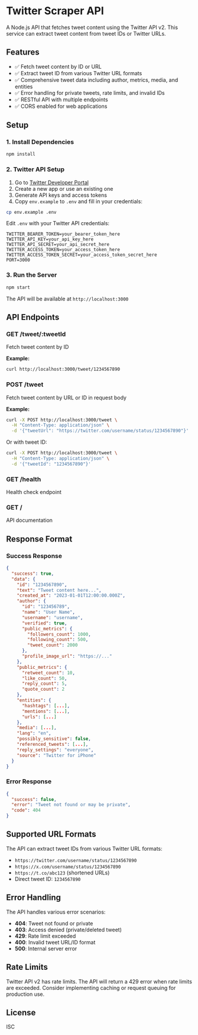 # Twitter Scraper API

A Node.js API that fetches tweet content using the Twitter API v2. This service can extract tweet content from tweet IDs or Twitter URLs.

## Features

- ✅ Fetch tweet content by ID or URL
- ✅ Extract tweet ID from various Twitter URL formats
- ✅ Comprehensive tweet data including author, metrics, media, and entities
- ✅ Error handling for private tweets, rate limits, and invalid IDs
- ✅ RESTful API with multiple endpoints
- ✅ CORS enabled for web applications

## Setup

### 1. Install Dependencies

```bash
npm install
```

### 2. Twitter API Setup

1. Go to [Twitter Developer Portal](https://developer.twitter.com/en/portal/dashboard)
2. Create a new app or use an existing one
3. Generate API keys and access tokens
4. Copy `env.example` to `.env` and fill in your credentials:

```bash
cp env.example .env
```

Edit `.env` with your Twitter API credentials:

```env
TWITTER_BEARER_TOKEN=your_bearer_token_here
TWITTER_API_KEY=your_api_key_here
TWITTER_API_SECRET=your_api_secret_here
TWITTER_ACCESS_TOKEN=your_access_token_here
TWITTER_ACCESS_TOKEN_SECRET=your_access_token_secret_here
PORT=3000
```

### 3. Run the Server

```bash
npm start
```

The API will be available at `http://localhost:3000`

## API Endpoints

### GET /tweet/:tweetId
Fetch tweet content by ID

**Example:**
```bash
curl http://localhost:3000/tweet/1234567890
```

### POST /tweet
Fetch tweet content by URL or ID in request body

**Example:**
```bash
curl -X POST http://localhost:3000/tweet \
  -H "Content-Type: application/json" \
  -d '{"tweetUrl": "https://twitter.com/username/status/1234567890"}'
```

Or with tweet ID:
```bash
curl -X POST http://localhost:3000/tweet \
  -H "Content-Type: application/json" \
  -d '{"tweetId": "1234567890"}'
```

### GET /health
Health check endpoint

### GET /
API documentation

## Response Format

### Success Response
```json
{
  "success": true,
  "data": {
    "id": "1234567890",
    "text": "Tweet content here...",
    "created_at": "2023-01-01T12:00:00.000Z",
    "author": {
      "id": "123456789",
      "name": "User Name",
      "username": "username",
      "verified": true,
      "public_metrics": {
        "followers_count": 1000,
        "following_count": 500,
        "tweet_count": 2000
      },
      "profile_image_url": "https://..."
    },
    "public_metrics": {
      "retweet_count": 10,
      "like_count": 50,
      "reply_count": 5,
      "quote_count": 2
    },
    "entities": {
      "hashtags": [...],
      "mentions": [...],
      "urls": [...]
    },
    "media": [...],
    "lang": "en",
    "possibly_sensitive": false,
    "referenced_tweets": [...],
    "reply_settings": "everyone",
    "source": "Twitter for iPhone"
  }
}
```

### Error Response
```json
{
  "success": false,
  "error": "Tweet not found or may be private",
  "code": 404
}
```

## Supported URL Formats

The API can extract tweet IDs from various Twitter URL formats:

- `https://twitter.com/username/status/1234567890`
- `https://x.com/username/status/1234567890`
- `https://t.co/abc123` (shortened URLs)
- Direct tweet ID: `1234567890`

## Error Handling

The API handles various error scenarios:

- **404**: Tweet not found or private
- **403**: Access denied (private/deleted tweet)
- **429**: Rate limit exceeded
- **400**: Invalid tweet URL/ID format
- **500**: Internal server error

## Rate Limits

Twitter API v2 has rate limits. The API will return a 429 error when rate limits are exceeded. Consider implementing caching or request queuing for production use.

## License

ISC
